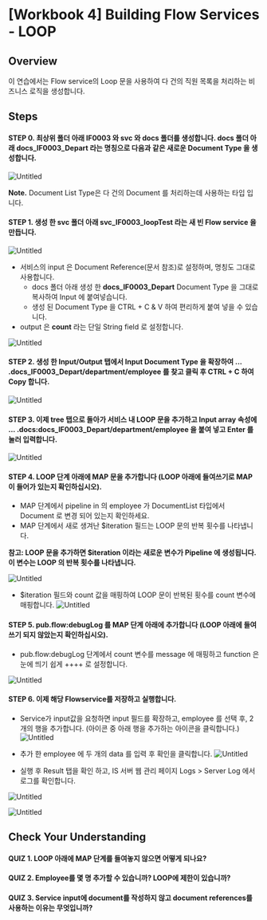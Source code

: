# [Workbook 4] Building Flow Services - LOOP

## Overview

이 연습에서는 Flow service의 Loop 문을 사용하여 다 건의 직원 목록을 처리하는 비즈니스 로직을 생성합니다.


## Steps

#### STEP 0. 최상위 폴더 아래 IF0003 와 svc 와 docs 폴더를 생성합니다. docs 폴더 아래 docs_IF0003_Depart 라는 명칭으로 다음과 같은 새로운 Document Type 을 생성합니다.

![Untitled](%5BWorkbook%204%5D%20Building%20Flow%20Services%20-%20LOOP%20adc3c2842c234df2ba93e2fcfb87669d/new1.png)   

**Note.** Document List Type은 다 건의 Document 를 처리하는데 사용하는 타입 입니다.


#### STEP 1. 생성 한 svc 폴더 아래 svc_IF0003_loopTest 라는 새 빈 Flow service 을 만듭니다. 
![Untitled](%5BWorkbook%204%5D%20Building%20Flow%20Services%20-%20LOOP%20adc3c2842c234df2ba93e2fcfb87669d/new2.png)   

- 서비스의 input 은 Document Reference(문서 참조)로 설정하며, 명칭도 그대로 사용합니다.
    - docs 폴더 아래 생성 한 **docs_IF0003_Depart** Document Type 을 그대로 복사하여 Input 에 붙여넣습니다.
    - 생성 된 Document Type 을 CTRL + C & V 하여 편리하게 붙여 넣을 수 있습니다.
- output 은 **count** 라는 단일 String field 로 설정합니다.

![Untitled](%5BWorkbook%204%5D%20Building%20Flow%20Services%20-%20LOOP%20adc3c2842c234df2ba93e2fcfb87669d/new3.png)
    

#### STEP 2. 생성 한 Input/Output 탭에서 Input Document Type 을 확장하여 ... .docs_IF0003_Depart/department/employee 를 찾고 클릭 후 CTRL + C 하여 Copy 합니다.
![Untitled](%5BWorkbook%204%5D%20Building%20Flow%20Services%20-%20LOOP%20adc3c2842c234df2ba93e2fcfb87669d/new4.png)


#### STEP 3. 이제 tree 탭으로 돌아가 서비스 내 LOOP 문을 추가하고 Input array 속성에 ... .docs:docs_IF0003_Depart/department/employee 을 붙여 넣고 Enter 를 눌러 입력합니다.
    
![Untitled](%5BWorkbook%204%5D%20Building%20Flow%20Services%20-%20LOOP%20adc3c2842c234df2ba93e2fcfb87669d/new5.png)
        

#### STEP 4. LOOP 단계 아래에 MAP 문을 추가합니다 (LOOP 아래에 들여쓰기로 MAP 이 들어가 있는지 확인하십시오).
- MAP 단계에서 pipeline in 의 employee 가 DocumentList 타입에서 Document 로 변경 되어 있는지 확인하세요.
- MAP 단계에서 새로 생겨난 $iteration 필드는 LOOP 문의 반복 횟수를 나타냅니다.
  
**참고: LOOP 문을 추가하면 $iteration 이라는 새로운 변수가 Pipeline 에 생성됩니다. 이 변수는 LOOP 의 반복 횟수를 나타냅니다.**
    
![Untitled](%5BWorkbook%204%5D%20Building%20Flow%20Services%20-%20LOOP%20adc3c2842c234df2ba93e2fcfb87669d/new6.png)

- $iteration 필드와 count 값을 매핑하여 LOOP 문이 반복된 횟수를 count 변수에 매핑합니다.
![Untitled](%5BWorkbook%204%5D%20Building%20Flow%20Services%20-%20LOOP%20adc3c2842c234df2ba93e2fcfb87669d/new7.png)
    

#### STEP 5. pub.flow:debugLog 를 MAP 단계 아래에 추가합니다 (LOOP 아래에 들여쓰기 되지 않았는지 확인하십시오). 

- pub.flow:debugLog 단계에서 count 변수를 message 에 매핑하고 function 은 눈에 띄기 쉽게 ++++ 로 설정합니다. 
    
![Untitled](%5BWorkbook%204%5D%20Building%20Flow%20Services%20-%20LOOP%20adc3c2842c234df2ba93e2fcfb87669d/new8.png)
    

    
#### STEP 6. 이제 해당 Flowservice를 저장하고 실행합니다. 

- Service가 input값을 요청하면 input 필드를 확장하고, employee 를 선택 후, 2개의 행을 추가합니다. (아이콘 중 아래 행을 추가하는 아이콘을 클릭합니다.)
![Untitled](%5BWorkbook%204%5D%20Building%20Flow%20Services%20-%20LOOP%20adc3c2842c234df2ba93e2fcfb87669d/new9.png)

- 추가 한 employee 에 두 개의 data 를 입력 후 확인을 클릭합니다.
![Untitled](%5BWorkbook%204%5D%20Building%20Flow%20Services%20-%20LOOP%20adc3c2842c234df2ba93e2fcfb87669d/new10.png)
  
- 실행 후 Result 탭을 확인 하고, IS 서버 웹 관리 페이지 Logs > Server Log 에서 로그를 확인합니다. 
    
![Untitled](%5BWorkbook%204%5D%20Building%20Flow%20Services%20-%20LOOP%20adc3c2842c234df2ba93e2fcfb87669d/new11.png)
    
![Untitled](%5BWorkbook%204%5D%20Building%20Flow%20Services%20-%20LOOP%20adc3c2842c234df2ba93e2fcfb87669d/new12.png)
    

    
## Check Your Understanding
    
#### QUIZ 1. LOOP 아래에 MAP 단계를 들여놓지 않으면 어떻게 되나요?
#### QUIZ 2. Employee를 몇 명 추가할 수 있습니까? LOOP에 제한이 있습니까?
#### QUIZ 3. Service input에 document를 작성하지 않고 document references를 사용하는 이유는 무엇입니까?
